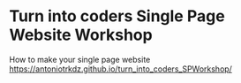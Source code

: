 # Turn into coders Single Page Website Workshop
How to make your single page website
https://antoniotrkdz.github.io/turn_into_coders_SPWorkshop/
